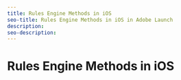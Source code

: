 ```yaml
---
title: Rules Engine Methods in iOS
seo-title: Rules Engine Methods in iOS in Adobe Launch
description: 
seo-description: 
---
```


# Rules Engine Methods in iOS



